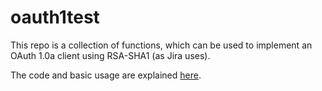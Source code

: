 # oauth1test

This repo is a collection of functions, which can be used to implement an OAuth 1.0a client using RSA-SHA1 (as Jira uses).

The code and basic usage are explained [here](https://zupzup.org/rust-oauth-jira/).
